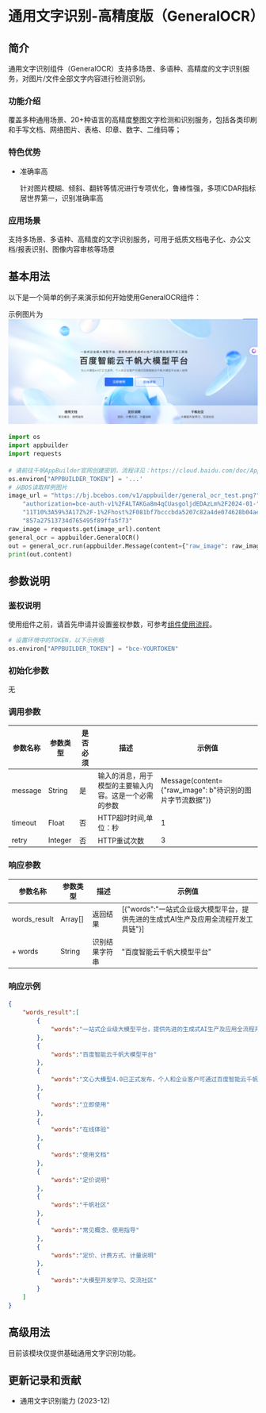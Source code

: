 # 通用文字识别-高精度版（GeneralOCR）

## 简介

通用文字识别组件（GeneralOCR）支持多场景、多语种、高精度的文字识别服务，对图片/文件全部文字内容进行检测识别。

### 功能介绍
覆盖多种通用场景、20+种语言的高精度整图文字检测和识别服务，包括各类印刷和手写文档、网络图片、表格、印章、数字、二维码等；

### 特色优势
* 准确率高

    针对图片模糊、倾斜、翻转等情况进行专项优化，鲁棒性强，多项ICDAR指标居世界第一，识别准确率高
### 应用场景
支持多场景、多语种、高精度的文字识别服务，可用于纸质文档电子化、办公文档/报表识别、图像内容审核等场景
## 基本用法

以下是一个简单的例子来演示如何开始使用GeneralOCR组件：

示例图片为![示例图片](./image/general_ocr_test.png)

```python
import os
import appbuilder
import requests

# 请前往千帆AppBuilder官网创建密钥，流程详见：https://cloud.baidu.com/doc/AppBuilder/s/Olq6grrt6#1%E3%80%81%E5%88%9B%E5%BB%BA%E5%AF%86%E9%92%A5
os.environ["APPBUILDER_TOKEN"] = '...'
# 从BOS读取样例图片
image_url = "https://bj.bcebos.com/v1/appbuilder/general_ocr_test.png?"\
    "authorization=bce-auth-v1%2FALTAKGa8m4qCUasgoljdEDAzLm%2F2024-01-"\
    "11T10%3A59%3A17Z%2F-1%2Fhost%2F081bf7bcccbda5207c82a4de074628b04ae"\
    "857a27513734d765495f89ffa5f73"
raw_image = requests.get(image_url).content
general_ocr = appbuilder.GeneralOCR()
out = general_ocr.run(appbuilder.Message(content={"raw_image": raw_image}))
print(out.content)
```

##  参数说明

### 鉴权说明
使用组件之前，请首先申请并设置鉴权参数，可参考[组件使用流程](https://cloud.baidu.com/doc/AppBuilder/s/Olq6grrt6#1%E3%80%81%E5%88%9B%E5%BB%BA%E5%AF%86%E9%92%A5)。
```python
# 设置环境中的TOKEN，以下示例略
os.environ["APPBUILDER_TOKEN"] = "bce-YOURTOKEN"
```

### 初始化参数

无

### 调用参数
| 参数名称    | 参数类型    | 是否必须 | 描述                          | 示例值                                            |
|---------|---------|------|-----------------------------|------------------------------------------------|
| message | String  | 是    | 输入的消息，用于模型的主要输入内容。这是一个必需的参数 | Message(content={"raw_image": b"待识别的图片字节流数据"}) |
|timeout| Float   | 否    | HTTP超时时间,单位：秒               |1||
| retry   | Integer | 否    | HTTP重试次数                    | 3                                              |

### 响应参数
| 参数名称         | 参数类型    | 描述      | 示例值                                               |
|--------------|---------|---------|---------------------------------------------------|
| words_result | Array[] | 返回结果    | [{"words":"一站式企业级大模型平台，提供先进的生成式AI生产及应用全流程开发工具链"}] |
| + words      | String  | 识别结果字符串 | "百度智能云千帆大模型平台"                                    |

### 响应示例
```json
{
    "words_result":[
        {
            "words":"一站式企业级大模型平台，提供先进的生成式AI生产及应用全流程开发工具链"
        },
        {
            "words":"百度智能云千帆大模型平台"
        },
        {
            "words":"文心大模型4.0已正式发布，个人和企业客户可通过百度智能云千帆大模型平台接入使用"
        },
        {
            "words":"立即使用"
        },
        {
            "words":"在线体验"
        },
        {
            "words":"使用文档"
        },
        {
            "words":"定价说明"
        },
        {
            "words":"千帆社区"
        },
        {
            "words":"常见概念、使用指导"
        },
        {
            "words":"定价、计费方式、计量说明"
        },
        {
            "words":"大模型开发学习、交流社区"
        }
    ]
}
```

## 高级用法

目前该模块仅提供基础通用文字识别功能。


## 更新记录和贡献
* 通用文字识别能力 (2023-12)
